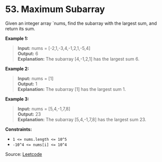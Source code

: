 # 53. Maximum Subarray

Given an integer array `nums, find the subarray with the largest sum, and return its sum.

**Example 1:**

> **Input:** nums = [-2,1,-3,4,-1,2,1,-5,4] <br>
> **Output:** 6 <br>
> **Explanation:** The subarray [4,-1,2,1] has the largest sum 6.

**Example 2:**

> **Input:** nums = [1] <br>
> **Output:** 1 <br>
> **Explanation:** The subarray [1] has the largest sum 1.

**Example 3:**

> **Input:** nums = [5,4,-1,7,8] <br>
> **Output:** 23 <br>
> **Explanation:** The subarray [5,4,-1,7,8] has the largest sum 23.

**Constraints:**

- `1 <= nums.length <= 10^5`
- `-10^4 <= nums[i] <= 10^4`

Source: [Leetcode](https://leetcode.com/problems/maximum-subarray/description/)
